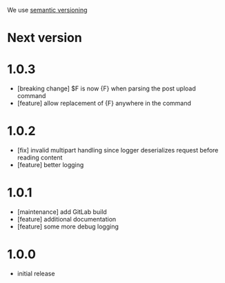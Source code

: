 We use [semantic versioning][semver]

# Next version

# 1.0.3

- [breaking change] $F is now {F} when parsing the post upload command
- [feature] allow replacement of {F} anywhere in the command

# 1.0.2

- [fix] invalid multipart handling since logger deserializes request before reading content
- [feature] better logging

# 1.0.1

- [maintenance] add GitLab build
- [feature] additional documentation
- [feature] some more debug logging

# 1.0.0

- initial release


[semver]: http://semver.org/
